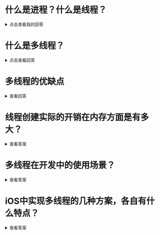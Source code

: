 
# 什么是进程？什么是线程？
<details>
  <summary>点击查看我的回答</summary>
  进程是系统的最小单元，一个程序在系统中拥有一个进程。系统由多个进程组成，一个进程拥有独立的内存区域。一个进程可以拥有多个线程，但是一定存在一个主线程。线程之间公用内存区域。主线程最大拥有1M的内存空间，子线程最大拥有512K的内存空间。
</details>

# 什么是多线程？
<details>
  <summary>点击查看回答</summary>
  因为CPU一次只能执行一个任务，但是CPU的处理速度十分的快。迅速的切换处理任务，就造成了并发执行的假象。这样的处理任务就叫做多线程。
  多线程是从硬件或者软件实现多个线程并发执行的技术。
</details>

# 多线程的优缺点
<details>
  <summary>查看回答</summary>
  优点是可以充分的利用多核的特性充分的利用资源，可以节省等待任务完成的时间。缺点是新增加一个子线程就要开辟512K的内存空间，造成内存暴涨。CPU的调用任务增多，造成运行温度升高，如果创建的子线程过多，可能造成程序卡死。多线程因为是资源共享，如果加锁不当则直接导致崩溃，加锁会影响程序的运行性能。
</details>

# 线程创建实际的开销在内存方面是有多大？
<details>
<summary>查看答案</summary>
  创建一个线程需要消耗90毫秒在栈创建512K的内存空间，占据1K的内核空间。
</details>

# 多线程在开发中的使用场景？
<details>
<summary>查看答案</summary>
  - 网络请求
  
  - 图片下载
  
  - 文件处理
  
  - 数据存储
  
  - 其他异步执行的任务
</details>

# iOS中实现多线程的几种方案，各自有什么特点？
<details>
  <summary>查看答案</summary>
  iOS中实现多线程主要有四种方式
  
  - ptheard

  > 这个是基于C的线程管理，跨平台，使用复杂，程序员管理，iOS开发中也不会去使用。

  - NSTheard
  
  > 这个是基于面向对象操作线程的，使用起来简单。局限性较强，不能设置依赖，当线程开始时候也不能取消线程。线程程序员自己管理，线程之间无法通信。
  
  - GCD
  
  > 基于C语言封装的线程管理，程序自己管理。基于闭包，使用简单。GCD分为异步执行和同步执行，一个线程分串行和并发两种。GCD常用dispatch_one用于一次执行代码创建单利，dispatch_apply可以异步执行循环，提高执行效率。dispatch_group可以同时异步一组任务等待完成。dispatch_barrier_async通过设置阻断可以让一些线程先执行，一些线程后执行。dispatch_semaphore可以进行数据加锁操作，也可以等待线程处理。dispatch_after可以做延时操作，dispatch_time可以做定时器。
  
  - NSOperation
  
  > 是基于GCD的封装，面向对象。没有GCD使用方便简单，但是可以添加线程依赖，并且支持线程取消，程序自己管理线程。对于创建的NSOperation添加到NSOperationQueue可以自动异步执行。没有添加直接执行start方法的会在当前线程执行任务。我们通常通过NSOperation的两个子类进行创建，也可以自己创建NSOperation子类自定义来使用。
</details>
  
